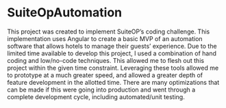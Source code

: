 # SuiteOpAutomation

This project was created to implement SuiteOP’s coding challenge. This implementation uses Angular to create a basic MVP of an automation software that allows hotels to manage their guests’ experience. Due to the limited time available to develop this project, I used a combination of hand coding and low/no-code techniques. This allowed me to flesh out this project within the given time constraint. Leveraging these tools allowed me to prototype at a much greater speed, and allowed a greater depth of feature development in the allotted time. There are many optimizations that can be made if this were going into production and went through a complete development cycle, including automated/unit testing. 

